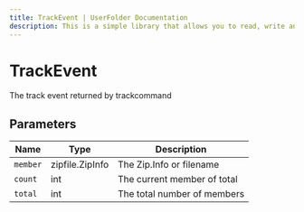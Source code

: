 ```yaml
---
title: TrackEvent | UserFolder Documentation
description: This is a simple library that allows you to read, write and create files within your own folder inside the user folder `C:/User/USER/.python/PACKAGE_ID`
---
```


# TrackEvent

The track event returned by trackcommand

## Parameters

| Name     | Type            | Description                 |
| -------- | --------------- | --------------------------- |
| `member` | zipfile.ZipInfo | The Zip.Info or filename    |
| `count`  | int             | The current member of total |
| `total`  | int             | The total number of members |
